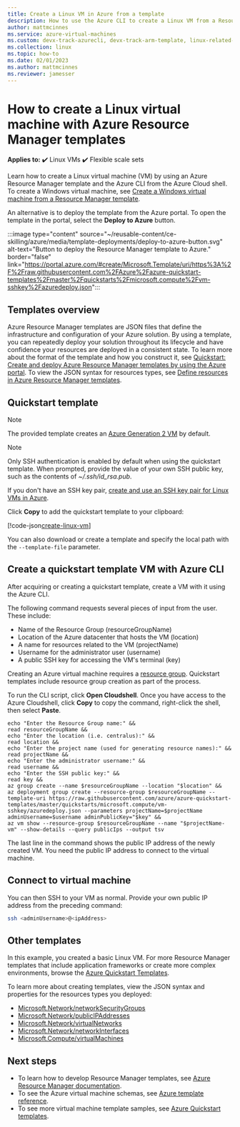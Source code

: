 ```yaml
---
title: Create a Linux VM in Azure from a template 
description: How to use the Azure CLI to create a Linux VM from a Resource Manager template
author: mattmcinnes
ms.service: azure-virtual-machines
ms.custom: devx-track-azurecli, devx-track-arm-template, linux-related-content
ms.collection: linux
ms.topic: how-to
ms.date: 02/01/2023
ms.author: mattmcinnes
ms.reviewer: jamesser
---
```

# How to create a Linux virtual machine with Azure Resource Manager templates

**Applies to:** :heavy_check_mark: Linux VMs :heavy_check_mark: Flexible scale sets 

Learn how to create a Linux virtual machine (VM) by using an Azure Resource Manager template and the Azure CLI from the Azure Cloud shell. To create a Windows virtual machine, see [Create a Windows virtual machine from a Resource Manager template](../windows/ps-template.md).

An alternative is to deploy the template from the Azure portal. To open the template in the portal, select the **Deploy to Azure** button.

:::image type="content" source="~/reusable-content/ce-skilling/azure/media/template-deployments/deploy-to-azure-button.svg" alt-text="Button to deploy the Resource Manager template to Azure." border="false" link="https://portal.azure.com/#create/Microsoft.Template/uri/https%3A%2F%2Fraw.githubusercontent.com%2FAzure%2Fazure-quickstart-templates%2Fmaster%2Fquickstarts%2Fmicrosoft.compute%2Fvm-sshkey%2Fazuredeploy.json":::

## Templates overview

Azure Resource Manager templates are JSON files that define the infrastructure and configuration of your Azure solution. By using a template, you can repeatedly deploy your solution throughout its lifecycle and have confidence your resources are deployed in a consistent state. To learn more about the format of the template and how you construct it, see [Quickstart: Create and deploy Azure Resource Manager templates by using the Azure portal](../../azure-resource-manager/templates/quickstart-create-templates-use-the-portal.md). To view the JSON syntax for resources types, see [Define resources in Azure Resource Manager templates](/azure/templates/microsoft.compute/allversions).

## Quickstart template

>[!NOTE] 
> The provided template creates an [Azure Generation 2 VM](../generation-2.md) by default.

>[!NOTE]
> Only SSH authentication is enabled by default when using the quickstart template. When prompted, provide the value of your own SSH public key, such as the contents of *~/.ssh/id_rsa.pub*.
>
> If you don't have an SSH key pair, [create and use an SSH key pair for Linux VMs in Azure](mac-create-ssh-keys.md). 

Click **Copy** to add the quickstart template to your clipboard:


[!code-json[create-linux-vm](~/quickstart-templates/quickstarts/microsoft.compute/vm-sshkey/azuredeploy.json)]

You can also download or create a template and specify the local path with the `--template-file` parameter.

## Create a quickstart template VM with Azure CLI

After acquiring or creating a quickstart template, create a VM with it using the Azure CLI. 

The following command requests several pieces of input from the user. These include:
- Name of the Resource Group (resourceGroupName)
- Location of the Azure datacenter that hosts the VM (location)
- A name for resources related to the VM (projectName)
- Username for the administrator user (username)
- A public SSH key for accessing the VM's terminal (key)

Creating an Azure virtual machine requires a [resource group](./../../azure-resource-manager/management/manage-resource-groups-portal.md). Quickstart templates include resource group creation as part of the process. 

To run the CLI script, click **Open Cloudshell**. Once you have access to the Azure Cloudshell, click **Copy** to copy the command, right-click the shell, then select **Paste**.

```azurecli-interactive
echo "Enter the Resource Group name:" &&
read resourceGroupName &&
echo "Enter the location (i.e. centralus):" &&
read location &&
echo "Enter the project name (used for generating resource names):" &&
read projectName &&
echo "Enter the administrator username:" &&
read username &&
echo "Enter the SSH public key:" &&
read key &&
az group create --name $resourceGroupName --location "$location" &&
az deployment group create --resource-group $resourceGroupName --template-uri https://raw.githubusercontent.com/azure/azure-quickstart-templates/master/quickstarts/microsoft.compute/vm-sshkey/azuredeploy.json --parameters projectName=$projectName adminUsername=$username adminPublicKey="$key" &&
az vm show --resource-group $resourceGroupName --name "$projectName-vm" --show-details --query publicIps --output tsv
```

The last line in the command shows the public IP address of the newly created VM. You need the public IP address to connect to the virtual machine. 

## Connect to virtual machine

You can then SSH to your VM as normal. Provide your own public IP address from the preceding command:

```bash
ssh <adminUsername>@<ipAddress>
```

## Other templates

In this example, you created a basic Linux VM. For more Resource Manager templates that include application frameworks or create more complex environments, browse the [Azure Quickstart Templates](https://azure.microsoft.com/resources/templates/?resourceType=Microsoft.Compute&pageNumber=1&sort=Popular).

To learn more about creating templates, view the JSON syntax and properties for the resources types you deployed:

- [Microsoft.Network/networkSecurityGroups](/azure/templates/microsoft.network/networksecuritygroups)
- [Microsoft.Network/publicIPAddresses](/azure/templates/microsoft.network/publicipaddresses)
- [Microsoft.Network/virtualNetworks](/azure/templates/microsoft.network/virtualnetworks)
- [Microsoft.Network/networkInterfaces](/azure/templates/microsoft.network/networkinterfaces)
- [Microsoft.Compute/virtualMachines](/azure/templates/microsoft.compute/virtualmachines)

## Next steps

- To learn how to develop Resource Manager templates, see [Azure Resource Manager documentation](../../azure-resource-manager/index.yml).
- To see the Azure virtual machine schemas, see [Azure template reference](/azure/templates/microsoft.compute/allversions).
- To see more virtual machine template samples, see [Azure Quickstart templates](https://azure.microsoft.com/resources/templates/?resourceType=Microsoft.Compute&pageNumber=1&sort=Popular).
